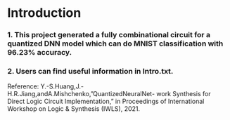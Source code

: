 # Introduction
### 1. This project generated a fully combinational circuit for a quantized DNN model which can do MNIST classification with 96.23% accuracy.
### 2. Users can find useful information in Intro.txt.
Reference: Y.-S.Huang,J.-H.R.Jiang,andA.Mishchenko,”QuantizedNeuralNet- work Synthesis for Direct Logic Circuit Implementation,” in Proceedings of International Workshop on Logic & Synthesis (IWLS), 2021.
